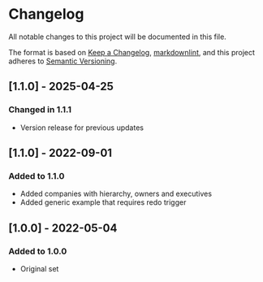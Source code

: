 # Changelog

All notable changes to this project will be documented in this file.

The format is based on [Keep a Changelog](https://keepachangelog.com/en/1.0.0/),
[markdownlint](https://dlaa.me/markdownlint/),
and this project adheres to [Semantic Versioning](https://semver.org/spec/v2.0.0.html).

## [1.1.0] - 2025-04-25

### Changed in 1.1.1

- Version release for previous updates

## [1.1.0] - 2022-09-01

### Added to 1.1.0

- Added companies with hierarchy, owners and executives
- Added generic example that requires redo trigger

## [1.0.0] - 2022-05-04

### Added to 1.0.0

- Original set

